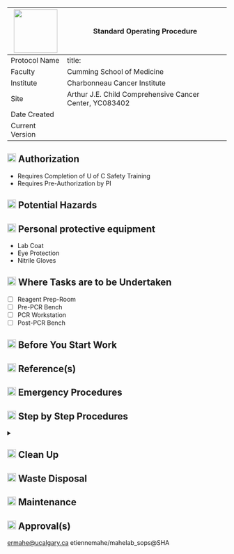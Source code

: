 | <img src="https://digitalcollections.ucalgary.ca/Assets/V2/ChFDVTFTNTAwMDAwMDAwMDAwMxIGVFJNaXNjGiRcVFJNaXNjXGI2XDcyXDc1XDk2XGNkXENVM01TQzQ1NC5wbmciBAgBEA8-~/p@bFDQZjT99fna3W/p@bFDQZjT99fna3W/CU3MSC454.png" width="100"/> | Standard Operating Procedure |
---|---
| Protocol Name | title: |
| Faculty | Cumming School of Medicine |
| Institute | Charbonneau Cancer Institute |
| Site | Arthur J.E. Child Comprehensive Cancer Center, YC083402|
| Date Created |  |
| Current Version |  |

## <img src="https://github.githubassets.com/images/icons/emoji/unicode/1f6d1.png?v88" width="20"/> Authorization
- Requires Completion of U of C Safety Training
- Requires Pre-Authorization by PI 
## <img src="https://github.githubassets.com/images/icons/emoji/unicode/26a0.png?v8" width="20"/> Potential Hazards

## <img src="https://github.githubassets.com/images/icons/emoji/unicode/1f97d.png?v8" width="20"/> Personal protective equipment
- Lab Coat
- Eye Protection
- Nitrile Gloves
## <img src="https://github.githubassets.com/images/icons/emoji/unicode/1f3ed.png?v8" width="20"/> Where Tasks are to be Undertaken
- [ ] Reagent Prep-Room
- [ ] Pre-PCR Bench
- [ ] PCR Workstation
- [ ] Post-PCR Bench
## <img src="https://github.githubassets.com/images/icons/emoji/unicode/1f6a5.png?v8" width="20"/> Before You Start Work

## <img src="https://github.githubassets.com/images/icons/emoji/unicode/1f4d6.png?v8" width="20"/> Reference(s)

## <img src="https://github.githubassets.com/images/icons/emoji/unicode/1f9ef.png?v8" width="20"/> Emergency Procedures

## <img src="https://github.githubassets.com/images/icons/emoji/unicode/25b6.png?v8" width="20"/> Step by Step Procedures
<details>
<summary> </summary>
<b>
  
</b>
</details>

## <img src="https://github.githubassets.com/images/icons/emoji/unicode/1f9f9.png?v8" width="20"/> Clean Up 

## <img src="https://github.githubassets.com/images/icons/emoji/unicode/1f5d1.png?v8" width="20"/> Waste Disposal

## <img src="https://github.githubassets.com/images/icons/emoji/unicode/1f527.png?v8" width="20"/> Maintenance

## <img src="https://github.githubassets.com/images/icons/emoji/unicode/1f58a.png?v8" width="20"/> Approval(s) 


ermahe@ucalgary.ca
etiennemahe/mahelab_sops@SHA
